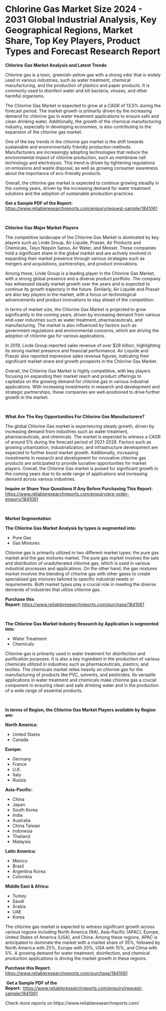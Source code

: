 <p><h1>Chlorine Gas Market Size 2024 - 2031 Global Industrial Analysis, Key Geographical Regions, Market Share, Top Key Players, Product Types and Forecast Research Report</h1></p><p><strong>Chlorine Gas Market Analysis and Latest Trends</strong></p>
<p><p>Chlorine gas is a toxic, greenish-yellow gas with a strong odor that is widely used in various industries, such as water treatment, chemical manufacturing, and the production of plastics and paper products. It is commonly used to disinfect water and kill bacteria, viruses, and other harmful organisms.</p><p>The Chlorine Gas Market is expected to grow at a CAGR of 13.5% during the forecast period. The market growth is primarily driven by the increasing demand for chlorine gas in water treatment applications to ensure safe and clean drinking water. Additionally, the growth of the chemical manufacturing industry, especially in developing economies, is also contributing to the expansion of the chlorine gas market.</p><p>One of the key trends in the chlorine gas market is the shift towards sustainable and environmentally friendly production methods. Manufacturers are increasingly adopting technologies that reduce the environmental impact of chlorine production, such as membrane cell technology and electrolysis. This trend is driven by tightening regulations on emissions and waste disposal, as well as growing consumer awareness about the importance of eco-friendly products.</p><p>Overall, the chlorine gas market is expected to continue growing steadily in the coming years, driven by the increasing demand for water treatment solutions and the adoption of sustainable production practices.</p></p>
<p><strong>Get a Sample PDF of the Report:&nbsp;</strong> <a href="https://www.reliableresearchreports.com/enquiry/request-sample/1841061">https://www.reliableresearchreports.com/enquiry/request-sample/1841061</a></p>
<p>&nbsp;</p>
<p><strong>Chlorine Gas Major Market Players</strong></p>
<p><p>The competitive landscape of the Chlorine Gas Market is dominated by key players such as Linde Group, Air Liquide, Praxair, Air Products and Chemicals, Taiyo Nippon Sanso, Air Water, and Messer. These companies hold a significant share in the global market and are actively involved in expanding their market presence through various strategies such as mergers and acquisitions, partnerships, and product innovations.</p><p>Among these, Linde Group is a leading player in the Chlorine Gas Market, with a strong global presence and a diverse product portfolio. The company has witnessed steady market growth over the years and is expected to continue its growth trajectory in the future. Similarly, Air Liquide and Praxair are also key players in the market, with a focus on technological advancements and product innovations to stay ahead of the competition.</p><p>In terms of market size, the Chlorine Gas Market is projected to grow significantly in the coming years, driven by increasing demand from various end-user industries such as water treatment, pharmaceuticals, and manufacturing. The market is also influenced by factors such as government regulations and environmental concerns, which are driving the adoption of chlorine gas for various applications.</p><p>In 2019, Linde Group reported sales revenue of over $28 billion, highlighting its strong market presence and financial performance. Air Liquide and Praxair also reported impressive sales revenue figures, indicating their significant market share and growth prospects in the Chlorine Gas Market.</p><p>Overall, the Chlorine Gas Market is highly competitive, with key players focusing on expanding their market reach and product offerings to capitalize on the growing demand for chlorine gas in various industrial applications. With increasing investments in research and development and strategic partnerships, these companies are well-positioned to drive further growth in the market.</p></p>
<p>&nbsp;</p>
<p><strong>What Are The Key Opportunities For Chlorine Gas Manufacturers?</strong></p>
<p><p>The global Chlorine Gas market is experiencing steady growth, driven by increasing demand from industries such as water treatment, pharmaceuticals, and chemicals. The market is expected to witness a CAGR of around 5% during the forecast period of 2021-2026. Factors such as growing urbanization, industrialization, and infrastructure development are expected to further boost market growth. Additionally, increasing investments in research and development for innovative chlorine gas products are anticipated to provide lucrative opportunities for market players. Overall, the Chlorine Gas market is poised for significant growth in the coming years due to its wide range of applications and increasing demand across various industries.</p></p>
<p><strong>Inquire or Share Your Questions If Any Before Purchasing This Report:</strong> <a href="https://www.reliableresearchreports.com/enquiry/pre-order-enquiry/1841061">https://www.reliableresearchreports.com/enquiry/pre-order-enquiry/1841061</a></p>
<p>&nbsp;</p>
<p><strong>Market Segmentation</strong></p>
<p><strong>The Chlorine Gas Market Analysis by types is segmented into:</strong></p>
<p><ul><li>Pure Gas</li><li>Gas Mixtures</li></ul></p>
<p><p>Chlorine gas is primarily utilized in two different market types: the pure gas market and the gas mixtures market. The pure gas market involves the sale and distribution of unadulterated chlorine gas, which is used in various industrial processes and applications. On the other hand, the gas mixtures market involves the blending of chlorine gas with other gases to create specialized gas mixtures tailored to specific industrial needs or requirements. Both market types play a crucial role in meeting the diverse demands of industries that utilize chlorine gas.</p></p>
<p><strong>Purchase this Report:&nbsp;</strong><a href="https://www.reliableresearchreports.com/purchase/1841061">https://www.reliableresearchreports.com/purchase/1841061</a></p>
<p>&nbsp;</p>
<p><strong>The Chlorine Gas Market Industry Research by Application is segmented into:</strong></p>
<p><ul><li>Water Treatment</li><li>Chemicals</li></ul></p>
<p><p>Chlorine gas is primarily used in water treatment for disinfection and purification purposes. It is also a key ingredient in the production of various chemicals utilized in industries such as pharmaceuticals, plastics, and textiles. The chemicals market relies heavily on chlorine gas for the manufacturing of products like PVC, solvents, and pesticides. Its versatile applications in water treatment and chemicals make chlorine gas a crucial component in ensuring clean and safe drinking water and in the production of a wide range of essential products.</p></p>
<p>&nbsp;</p>
<p><strong>In terms of Region, the Chlorine Gas Market Players available by Region are:</strong></p>
<p>
    <p> <strong> North America: </strong>
        <ul>
            <li>United States</li>
            <li>Canada</li>
        </ul>
        </p> 
    <p> <strong> Europe: </strong>
        <ul>
            <li>Germany</li>
            <li>France</li>
            <li>U.K.</li>
            <li>Italy</li>
            <li>Russia</li>
        </ul>
        </p> 
    <p> <strong> Asia-Pacific: </strong>
        <ul>
            <li>China</li>
            <li>Japan</li>
            <li>South Korea</li>
            <li>India</li>
            <li>Australia</li>
            <li>China Taiwan</li>
            <li>Indonesia</li>
            <li>Thailand</li>
            <li>Malaysia</li>
        </ul>
        </p> 
    <p> <strong> Latin America: </strong>
        <ul>
            <li>Mexico</li>
            <li>Brazil</li>
            <li>Argentina Korea</li>
            <li>Colombia</li>
        </ul>
        </p> 
    <p> <strong> Middle East & Africa: </strong>
        <ul>
            <li>Turkey</li>
            <li>Saudi</li>
            <li>Arabia</li>
            <li>UAE</li>
            <li>Korea</li>
        </ul>
    </p>
    </p>
<p><p>The chlorine gas market is expected to witness significant growth across various regions including North America (NA), Asia-Pacific (APAC), Europe, United States of America (USA), and China. Among these regions, APAC is anticipated to dominate the market with a market share of 35%, followed by North America with 25%, Europe with 20%, USA with 15%, and China with 5%. A growing demand for water treatment, disinfection, and chemical production applications is driving the market growth in these regions.</p></p>
<p><strong>Purchase this Report: </strong><a href="https://www.reliableresearchreports.com/purchase/1841061">https://www.reliableresearchreports.com/purchase/1841061</a></p>
<p>&nbsp;<strong>Get a Sample PDF of the Report:&nbsp;&nbsp;</strong><a href="https://www.reliableresearchreports.com/enquiry/request-sample/1841061">https://www.reliableresearchreports.com/enquiry/request-sample/1841061</a></p>
<p><strong></strong></p>
<p>Check more reports on https://www.reliableresearchreports.com/</p>